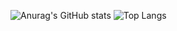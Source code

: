 ![Anurag's GitHub stats](https://github-readme-stats.vercel.app/api?username=Hwirin-Kim&show_icons=true&theme=tokyonight)
![Top Langs](https://github-readme-stats.vercel.app/api/top-langs/?username=Hwirin-Kim&layout=Demo&theme=compact)
